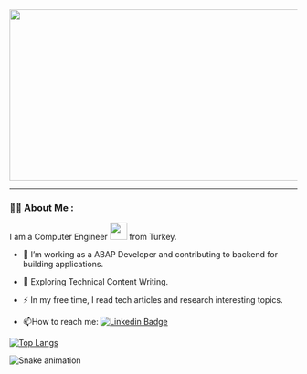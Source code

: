 


<div align="center">
  <img src="https://media.giphy.com/media/dWesBcTLavkZuG35MI/giphy.gif" width="600" height="300"/>
</div>

---

### :woman_technologist: About Me :
I am a Computer Engineer <img src="https://media.giphy.com/media/WUlplcMpOCEmTGBtBW/giphy.gif" width="30"> from Turkey.
- :telescope: I’m working as a ABAP Developer and contributing to backend for building applications.

- :seedling: Exploring Technical Content Writing.

- :zap: In my free time, I read tech articles and research interesting topics.

- :mailbox:How to reach me: [![Linkedin Badge](https://img.shields.io/badge/-brkcnplt-blue?style=flat&logo=Linkedin&logoColor=white)](https://www.linkedin.com/in/berkcanpolat/)

[![Top Langs](https://github-readme-stats.vercel.app/api/top-langs/?username=brkcnplt&layout=compact&theme=vision-friendly-dark)](https://github.com/anuraghazra/github-readme-stats)

![Snake animation](https://github.com/thepiyushmalhotra/thepiyushmalhotra/blob/output/github-contribution-grid-snake.svg)
